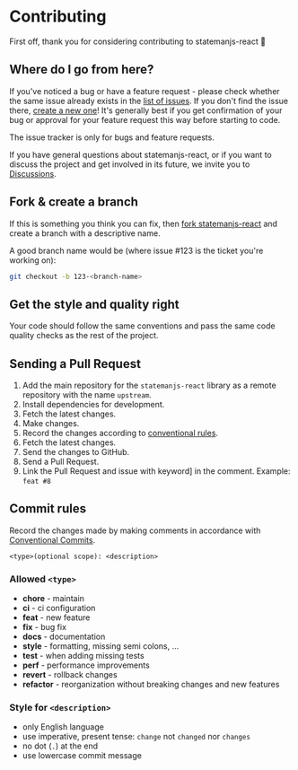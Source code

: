 # Contributing

First off, thank you for considering contributing to statemanjs-react 🤗

## Where do I go from here?

If you've noticed a bug or have a feature request - please check whether the same issue already exists in the [list of issues](https://github.com/persevie/statemanjs-react/issues). If you don't find the issue there, [create a new one](https://github.com/persevie/statemanjs-react/issues/new/choose)!
It's generally best if you get confirmation of your bug or approval for your feature request this way before starting to code.

The issue tracker is only for bugs and feature requests.

If you have general questions about statemanjs-react, or if you want to discuss the project and get involved in its future, we invite you to [Discussions](https://github.com/persevie/statemanjs-react/discussions).

## Fork & create a branch

If this is something you think you can fix, then [fork statemanjs-react](https://github.com/persevie/statemanjs-react/fork) and create
a branch with a descriptive name.

A good branch name would be (where issue #123 is the ticket you're working on):

```sh
git checkout -b 123-<branch-name>
```

## Get the style and quality right

Your code should follow the same conventions and pass the same code quality checks as the rest of the project.

## Sending a Pull Request

1. Add the main repository for the `statemanjs-react` library as a remote repository with the name `upstream`.
2. Install dependencies for development.
3. Fetch the latest changes.
4. Make changes.
5. Record the changes according to [conventional rules](#commit-rules).
6. Fetch the latest changes.
7. Send the changes to GitHub.
8. Send a Pull Request.
9. Link the Pull Request and issue with keyword] in the comment. Example: `feat #8`

## Commit rules

Record the changes made by making comments in accordance with [Conventional Commits](https://conventionalcommits.org).

```
<type>(optional scope): <description>
```

### Allowed `<type>`

-   **chore** - maintain
-   **ci** - ci configuration
-   **feat** - new feature
-   **fix** - bug fix
-   **docs** - documentation
-   **style** - formatting, missing semi colons, …
-   **test** - when adding missing tests
-   **perf** - performance improvements
-   **revert** - rollback changes
-   **refactor** - reorganization without breaking changes and new features

### Style for `<description>`

-   only English language
-   use imperative, present tense: `change` not `changed` nor `changes`
-   no dot (`.`) at the end
-   use lowercase commit message
